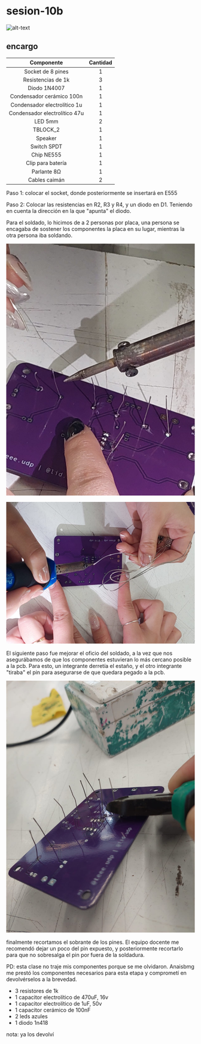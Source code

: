 # sesion-10b


![alt-text](./archivos/tme-10b-apunte.png)

## encargo



|           Componente          | Cantidad |
|:-----------------------------:|:--------:|
| Socket de 8 pines             | 1        |
| Resistencias de 1k            | 3        |
| Diodo 1N4007                  | 1        |
| Condensador cerámico 100n     | 1        |
| Condensador electrolítico 1u  | 1        |
| Condensador electrolítico 47u | 1        |
| LED 5mm                       | 2        |
| TBLOCK_2                      | 1        |
| Speaker                       | 1        |
| Switch SPDT                   | 1        |
| Chip NE555                    | 1        |
| Clip para batería             | 1        |
| Parlante 8Ω                   | 1        |
| Cables caimán                 | 2        |



Paso 1: colocar el socket, donde posteriormente se insertará en E555


Paso 2: Colocar las resistencias en R2, R3 y R4, y un diodo en D1. Teniendo en cuenta la dirección en la que "apunta" el diodo.

Para el soldado, lo hicimos de a 2 personas por placa, una persona se encagaba de sostener los componentes la placa en su lugar, mientras la otra persona iba soldando.

![alt text](./archivos/hombreconlentes-manipulandolatarjetaconunguanteyundestornilladorparecejpg.jpeg)

![alt text](./archivos/tarjeta-morada-acostada-hilometalicosostenidopordedosconguantes.jpeg)

El siguiente paso fue mejorar el oficio del soldado, a la vez que nos asegurábamos de que los componentes estuvieran lo más cercano posible a la pcb. Para esto, un integrante derretía el estaño, y el otro integrante "tiraba" el pin para asegurarse de que quedara pegado a la pcb. 

![alt text](./archivos/alicateazul-con-tarjetamoradajpg.jpeg)

finalmente recortamos el sobrante de los pines. El equipo docente me recomendó dejar un poco del pin expuesto, y posteriormente recortarlo para que no sobresalga el pin por fuera de la soldadura.

PD: esta clase no traje mis componentes porque se me olvidaron. Anaisbmg me prestó los componentes necesarios para esta etapa y comprometí en devolvérselos a la brevedad.

- 3 resistores de 1k
- 1 capacitor electrolítico de 470uF, 16v
- 1 capacitor electrolítico de 1uF, 50v
- 1 capacitor cerámico de 100nF
- 2 leds azules
- 1 diodo 1n418

nota: ya los devolví



